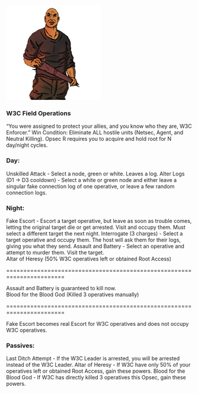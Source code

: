 ![enforcer.png](Images/w3cenforcer.png)

### **W3C Field Operations**

<span class="w3c">
“You were assigned to protect your allies, and you know who they are, W3C Enforcer.”

<span class="w3c">
Win Condition: Eliminate ALL hostile units (Netsec, Agent, and Neutral Killing). Opsec R requires you to acquire and hold root for N day/night cycles.

### **Day:**

<span class="w3c">
Unskilled Attack - Select a node, green or white. Leaves a log.

<span class="w3c">
Alter Logs (D1 -> D3 cooldown) - Select a white or green node and either leave a singular fake connection log of one operative, or leave a few random connection logs.

### **Night:**

<span class="w3c">
Fake Escort - Escort a target operative, but leave as soon as trouble comes, letting the original target die or get arrested. Visit and occupy them. Must select a different target the next night.

<span class="w3c">
Interrogate (3 charges) - Select a target operative and occupy them. The host will ask them for their logs, giving you what they send.

<span class="w3c">
Assault and Battery - Select an operative and attempt to murder them. Visit the target.

<br>

<span class="w3c">
Altar of Heresy (50% W3C operatives left or obtained Root Access)

=======================================================================

<span class="w3c">
Assault and Battery is guaranteed to kill now.

<br>

<span class="w3c">
Blood for the Blood God (Killed 3 operatives manually)

=======================================================================

<span class="w3c">
Fake Escort becomes real Escort for W3C operatives and does not occupy W3C operatives.

### **Passives:**

<span class="w3c">
Last Ditch Attempt - If the W3C Leader is arrested, you will be arrested instead of the W3C Leader.

<span class="w3c">
Altar of Heresy - If W3C have only 50% of your operatives left or obtained Root Access, gain these powers.

<span class="w3c">
Blood for the Blood God - If W3C has directly killed 3 operatives this Opsec, gain these powers.